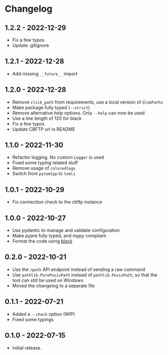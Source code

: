 # Changelog

## 1.2.2 - 2022-12-29

- Fix a few typos
- Update .gitignore

## 1.2.1 - 2022-12-28

- Add missing `__future__` import

## 1.2.0 - 2022-12-28

- Remove `click_path` from requirements, use a local version of `GlobPaths`
- Make package fully typed (`--strict`)
- Remove alternative help options. Only `--help` can now be used
- Use a line length of 120 for black
- Fix a few typos
- Update CBFTP url in README

## 1.1.0 - 2022-11-30

- Refactor logging. No custom `Logger` is used
- Fixed some typing related stuff
- Remove usage of `coloredlogs`
- Switch from `pytomlpp` to `tomli`

## 1.0.1 - 2022-10-29

- Fix connection check to the cbftp instance

## 1.0.0 - 2022-10-27

- Use pydantic to manage and validate configuration
- Make pypre fully typed, and mypy compliant
- Format the code using [black](https://github.com/psf/black)

## 0.2.0 - 2022-10-21

- Use the `/path` API endpoint instead of sending a raw command
- Use `pathlib.PurePosixPath` instead of `pathlib.PosixPath`, so that the tool can still be used on Windows
- Moved the changelog to a separate file

## 0.1.1 - 2022-07-21

- Added a `--check` option (WIP)
- Fixed some typings

## 0.1.0 - 2022-07-15

- Initial release.
